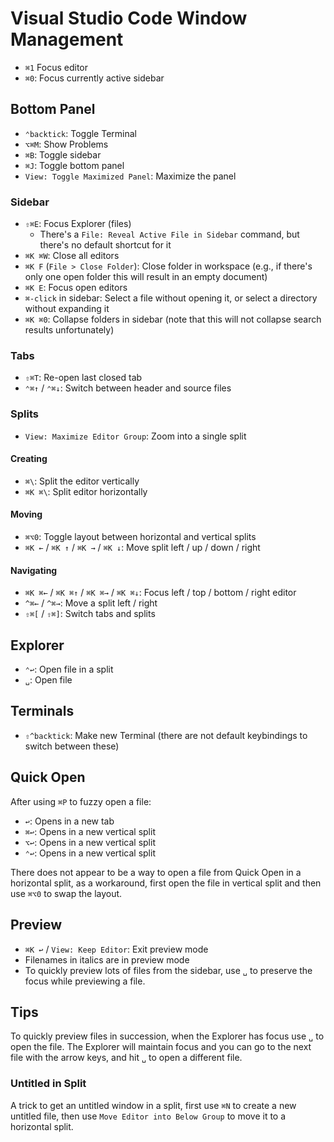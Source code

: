# Visual Studio Code Window Management

- `⌘1` Focus editor
- `⌘0`: Focus currently active sidebar

## Bottom Panel

- `⌃backtick`: Toggle Terminal
- `⌥⌘M`: Show Problems
- `⌘B`: Toggle sidebar
- `⌘J`: Toggle bottom panel
- `View: Toggle Maximized Panel`: Maximize the panel

### Sidebar

- `⇧⌘E`: Focus Explorer (files)
    - There's a `File: Reveal Active File in Sidebar` command, but there's no default shortcut for it
- `⌘K ⌘W`: Close all editors
- `⌘K F` (`File > Close Folder`): Close folder in workspace (e.g., if there's only one open folder this will result in an empty document)
- `⌘K E`: Focus open editors
- `⌘-click` in sidebar: Select a file without opening it, or select a directory without expanding it
- `⌘K ⌘0`: Collapse folders in sidebar (note that this will not collapse search results unfortunately)

### Tabs

- `⇧⌘T`: Re-open last closed tab
- `⌃⌘↑` / `⌃⌘↓`: Switch between header and source files

### Splits

- `View: Maximize Editor Group`: Zoom into a single split

#### Creating

- `⌘\`: Split the editor vertically
- `⌘K ⌘\`: Split editor horizontally

#### Moving

- `⌘⌥0`: Toggle layout between horizontal and vertical splits
- `⌘K ←` / `⌘K ↑` / `⌘K →` / `⌘K ↓`: Move split left / up / down / right

#### Navigating

- `⌘K ⌘←` / `⌘K ⌘↑` / `⌘K ⌘→` / `⌘K ⌘↓`: Focus left / top / bottom / right editor
- `^⌘←` / `^⌘→`: Move a split left / right
- `⇧⌘[` / `⇧⌘]`: Switch tabs and splits

## Explorer

- `⌃↩`: Open file in a split
- `␣`: Open file

## Terminals

- `⇧^backtick`: Make new Terminal (there are not default keybindings to switch between these)

## Quick Open

After using `⌘P` to fuzzy open a file:

- `↩`: Opens in a new tab
- `⌘↩`: Opens in a new vertical split
- `⌥↩`: Opens in a new vertical split
- `⌃↩`: Opens in a new vertical split

There does not appear to be a way to open a file from Quick Open in a horizontal split, as a workaround, first open the file in vertical split and then use `⌘⌥0` to swap the layout.

## Preview

- `⌘K ↩` / `View: Keep Editor`: Exit preview mode
- Filenames in italics are in preview mode
- To quickly preview lots of files from the sidebar, use `␣` to preserve the focus while previewing a file.

## Tips

To quickly preview files in succession, when the Explorer has focus use `␣` to open the file. The Explorer will maintain focus and you can go to the next file with the arrow keys, and hit `␣` to open a different file.

### Untitled in Split

A trick to get an untitled window in a split, first use `⌘N` to create a new untitled file, then use `Move Editor into Below Group` to move it to a horizontal split.
